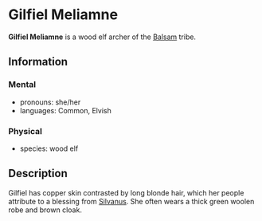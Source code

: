 # Gilfiel Meliamne

**Gilfiel Meliamne** is a wood elf archer of the [Balsam](../balsam.md) tribe.

## Information

### Mental

- pronouns: she/her
- languages: Common, Elvish

### Physical

- species: wood elf

## Description

Gilfiel has copper skin contrasted by long blonde hair, which her people attribute to a blessing from [Silvanus](../../../../ch-3-stories-of-mote/pantheons/mote-pantheons.md#borrowed-pantheon). She often wears a thick green woolen robe and brown cloak.
